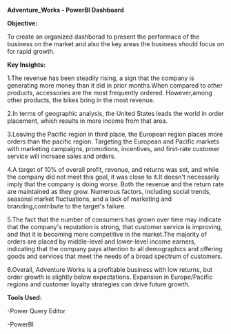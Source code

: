 **Adventure_Works - PowerBI Dashboard**

**Objective:**

To create an organized dashborad to present the performace of the business on the market and also the key areas the business should
focus on for rapid growth.

**Key Insights:** 

1.The revenue has been steadily rising, a sign that the company is generating more money than it did in prior months.When compared to
other products, accessories are the most frequently ordered. However,among other products, the bikes bring in the most revenue. 

2.In terms of geographic analysis, the United States leads the world in order placement, which results in more income from that area. 

3.Leaving the Pacific region in third place, the European region places more orders than the pacific region. Targeting the European and Pacific markets with
marketing campaigns, promotions, incentives, and first-rate customer service will increase sales and orders. 

4.A target of 10% of overall profit, revenue, and returns was set, and while the company did not meet this goal, it was close to it.It doesn't necessarily imply that the
company is doing worse. Both the revenue and the return rate are maintained as they grow. Numerous factors, including social trends,
seasonal market fluctuations, and a lack of marketing and branding,contribute to the target's failure.

5.The fact that the number of consumers has grown over time may indicate that the company's reputation is strong, that customer service is improving, and that it is becoming
more competitive in the market.The majority of orders are placed by middle-level and lower-level income earners, indicating that the company
pays attention to all demographics and offering goods and services that meet the needs of a broad spectrum of customers. 

6.Overall, Adventure Works is a profitable business with low returns, but order growth is slightly below expectations. Expansion in Europe/Pacific regions and
customer loyalty strategies can drive future growth.

**Tools Used:** 

-Power Query Editor

-PowerBI
